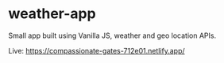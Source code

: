 # weather-app

Small app built using Vanilla JS, weather and geo location APIs.

Live: https://compassionate-gates-712e01.netlify.app/
